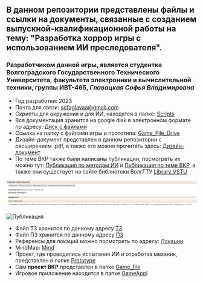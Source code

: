 ## В данном репозитории представлены файлы и ссылки на документы, связанные с созданием выпускной-квалификационной работы на тему: "Разработка хоррор игры с использованием ИИ преследователя". 
### Разработчиком данной игры, является студентка Волгоградского Государственного Технического Университета, факультета электроники и вычислительной техники, группы ИВТ-465, ***Главацкая Софья Владимировна***
+ Год разработки: 2023
+ Почта для связи: sofaglavaa@gmail.com
+ Скрипты для окружения и для ИИ, находятся в папке: [Scripts](https://github.com/sofaglavaa/Diplom_GLava/tree/main/Game_file/Assets/Scripts)
+ Вся документация хранится на google disk в электронном формате по адресу: [Диск с файлами](https://drive.google.com/drive/folders/1M2DxSfArPNMR7Jf72ocKCYPD0tzLARwo?usp=share_link)
+ Ссылка на папку с файлами игры и прототипа: [Game_File_Drive](https://drive.google.com/drive/folders/1WjGYKQFWpgV5GWJhHB97EZZWsGGoGamx?usp=share_link)
+ Дизайн-документ представлен в данном репозитории с расширением .pdf, а также его можно прочитать здесь: [Дизайн-документ](https://docs.google.com/document/d/19EyUOScNxvx73YKZrhxqUZdmNt0Yszb1k2QCXRXGdhg/edit)
+ По теме ВКР также были написаны публикации, посмотреть их можно тут: [Публикация по методам ИИ](https://drive.google.com/drive/folders/1BlTzVMvPBMTL5iG6IhpR2I39A72fqIPY?usp=share_link) и [Публикация по теме ВКР](https://docs.google.com/document/d/1A-xFfwDWKlfuLeDfIVeuFxKRP7KHD8T_4-r33WIfm7U/edit?usp=share_link), а также они существует на сайте библиотеки ВолгГТУ [Library_VSTU](http://library.vstu.ru/)

![Публикация](публ.jpg)

![Публикация]()


+ Файл ТЗ хранится по данному адресу [ТЗ](https://docs.google.com/document/d/1xZujccvOd6E_w-PFKEx_dJ6zA83LKipU/edit)
+ Файл ПЗ хранится по данному адресу [ПЗ](https://docs.google.com/document/d/1KDL00usfFFaBSXuffdM98uvN2CnuXR-6uQSJgzpBb_M/edit?usp=share_link)
+ Референсы для локаций можно посмотреть по адресу: [Локации](https://drive.google.com/drive/folders/1ooyqS_C1eY3pAhUp2gorhiRV9x7Irn5p?usp=share_link)
+ MindMap: [Mind](https://www.mindmeister.com/map/2546883277?t=8XxDIB7JMs)
+ Проект, где проводились испытания ИИ и отработка механик, представлен в папке [Prototype](https://github.com/sofaglavaa/Diplom_GLava/tree/main/Prototype)
+ Сам **проект ВКР** представлен в папке [Game_file](https://github.com/sofaglavaa/Diplom_GLava/tree/main/Game_file/Assets)
+ Игровое приложение находится в папке [GameAppl](https://github.com/sofaglavaa/Diplom_GLava/tree/main/GameAppl)
